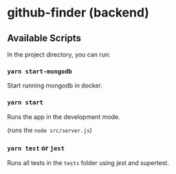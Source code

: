 # github-finder (backend)

## Available Scripts

In the project directory, you can run:

### `yarn start-mongodb`

Start running mongodb in docker.

### `yarn start`

Runs the app in the development mode.
 
(runs the `node src/server.js`)

### `yarn test` or `jest`

Runs all tests in the `tests` folder using jest and supertest.